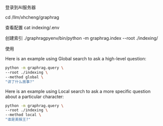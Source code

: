 登录到AI服务器

cd /llm/xhcheng/graphrag

查看配置
cat indexing/.env


创建索引
./graphragpyenv/bin/python -m graphrag.index --root ./indexing/


使用

Here is an example using Global search to ask a high-level question:

```sh
python -m graphrag.query \
--root ./indexing \
--method global \
"讲了什么故事?"
```

Here is an example using Local search to ask a more specific question about a particular character:

```sh
python -m graphrag.query \
--root ./indexing \
--method local \
"谁是美猴王?"
```
